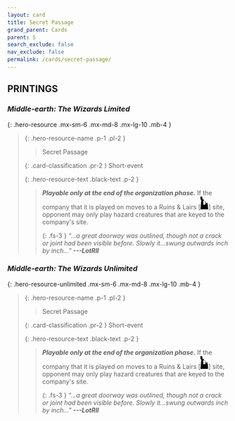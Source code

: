 ```yaml
---
layout: card
title: Secret Passage
grand_parent: Cards
parent: S
search_exclude: false
nav_exclude: false
permalink: /cards/secret-passage/
---
```


## PRINTINGS


### _Middle-earth: The Wizards Limited_

{: .hero-resource .mx-sm-6 .mx-md-8 .mx-lg-10 .mb-4 }
> {: .hero-resource-name .p-1 .pl-2 }
> > <div class="card-mp"></div>
> > <div class="card-name">Secret Passage</div>
>
> {: .card-classification .pr-2 }
> Short-event
>
> {: .hero-resource-text .black-text .p-2 }
> > ***Playable only at the end of the organization phase.*** If the company that it is played on moves to a Ruins & Lairs \[![](/assets/images/ruinlair.svg)] site, opponent may only play hazard creatures that are keyed to the company's site. 
> > 
> > {: .fs-3 } 
> > _“...a great doorway was outlined, though not a crack or joint had been visible before. Slowly it...swung outwards inch by inch...”_ ***---&#65279;LotRII*** 
> 

### _Middle-earth: The Wizards Unlimited_

{: .hero-resource-unlimited .mx-sm-6 .mx-md-8 .mx-lg-10 .mb-4 }
> {: .hero-resource-name .p-1 .pl-2 }
> > <div class="card-mp"></div>
> > <div class="card-name">Secret Passage</div>
>
> {: .card-classification .pr-2 }
> Short-event
>
> {: .hero-resource-text .black-text .p-2 }
> > ***Playable only at the end of the organization phase.*** If the company that it is played on moves to a Ruins & Lairs \[![](/assets/images/ruinlair.svg)] site, opponent may only play hazard creatures that are keyed to the company's site. 
> > 
> > {: .fs-3 } 
> > _“...a great doorway was outlined, though not a crack or joint had been visible before. Slowly it...swung outwards inch by inch...”_ ***---&#65279;LotRII*** 
> 
